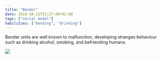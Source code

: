 ```yaml
---
title: "Bender"
date: 2019-10-21T23:27:09+02:00
tags: ["serial model"]
habilities: ["bending", "drinking"]
---
```


Bender units are well known to malfunction, developing stranges behaviour such as drinking alcohol, smoking, and befriending humans.

![](/images/bender.png)